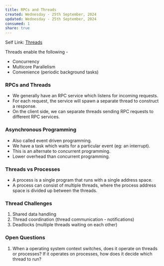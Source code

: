 ```yaml
---
title: RPCs and Threads
created: Wednesday - 25th September, 2024
updated: Wednesday - 25th September, 2024
consumed: 1
share: true
---
```


Self Link: [Threads](Threads.md)

Threads enable the following - 

* Concurrency
* Multicore Parallelism
* Convenience (periodic background tasks)

### RPCs and Threads

* We generally have an RPC service which listens for incoming requests.
* For each request, the service will spawn a separate thread to construct a response.
* On the client side, we can separate threads sending RPC requests to different RPC services.

### Asynchronous Programming

* Also called event driven programming.
* We have a task which waits for a particular event (eg: an interrupt).
* This is an alternate to concurrent programming.
* Lower overhead than concurrent programming.

### Threads vs Processes

* A process is a single program that runs with a single address space.
* A process can consist of multiple threads, where the process address space is divided up between the threads.

### Thread Challenges

1. Shared data handling
1. Thread coordination (thread communication - notifications)
1. Deadlocks (multiple threads waiting on each other)

### Open Questions

1. When a operating system context switches, does it operate on threads or processes? If it operates on processes, how does it decide which thread to run?
